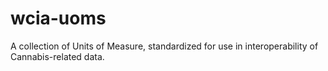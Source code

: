 # wcia-uoms
A collection of Units of Measure, standardized for use in interoperability of Cannabis-related data.
